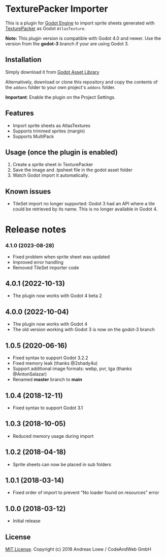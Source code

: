 # TexturePacker Importer

This is a plugin for [Godot Engine](https://godotengine.org) to import sprite sheets
generated with [TexturePacker](https://www.codeandweb.com/) as 
Godot `AtlasTexture`.

**Note:** This plugin version is compatible with Godot 4.0 and newer.
Use the version from the **godot-3** branch if your are using Godot 3.


## Installation

Simply download it from [Godot Asset Library](https://godotengine.org/asset-library/asset/169)

Alternatively, download or clone this repository and copy the contents of the
`addons` folder to your own project's `addons` folder.

**Important**: Enable the plugin on the Project Settings.

## Features

* Import sprite sheets as AtlasTextures
* Supports trimmed sprites (margin)
* Supports MultiPack

## Usage (once the plugin is enabled)

1. Create a sprite sheet in TexturePacker
2. Save the image and .tpsheet file in the godot asset folder
3. Watch Godot import it automatically.


## Known issues

- TileSet import no longer supported: Godot 3 had an API where a tile could be
  retrieved by its name. This is no longer available in Godot 4.


# Release notes

### 4.1.0 (2023-08-28)

* Fixed problem when sprite sheet was updated
* Improved error handling
* Removed TileSet importer code

## 4.0.1 (2022-10-13)

* The plugin now works with Godot 4 beta 2

## 4.0.0 (2022-10-04)

* The plugin now works with Godot 4
* The old version working with Godot 3 is now on the godot-3 branch

## 1.0.5 (2020-06-16)

* Fixed syntax to support Godot 3.2.2
* Fixed memory leak (thanks @2shady4u)
* Support additional image formats: webp, pvr, tga (thanks @AntonSalazar)
* Renamed **master** branch to **main**

## 1.0.4 (2018-12-11)

* Fixed syntax to support Godot 3.1

## 1.0.3 (2018-10-05)

* Reduced memory usage during import

## 1.0.2 (2018-04-18)

* Sprite sheets can now be placed in sub folders

## 1.0.1 (2018-03-14)

* Fixed order of import to prevent "No loader found on resources" error

## 1.0.0 (2018-03-12)

* Initial release


## License

[MIT License](LICENSE). Copyright (c) 2018 Andreas Loew / CodeAndWeb GmbH
